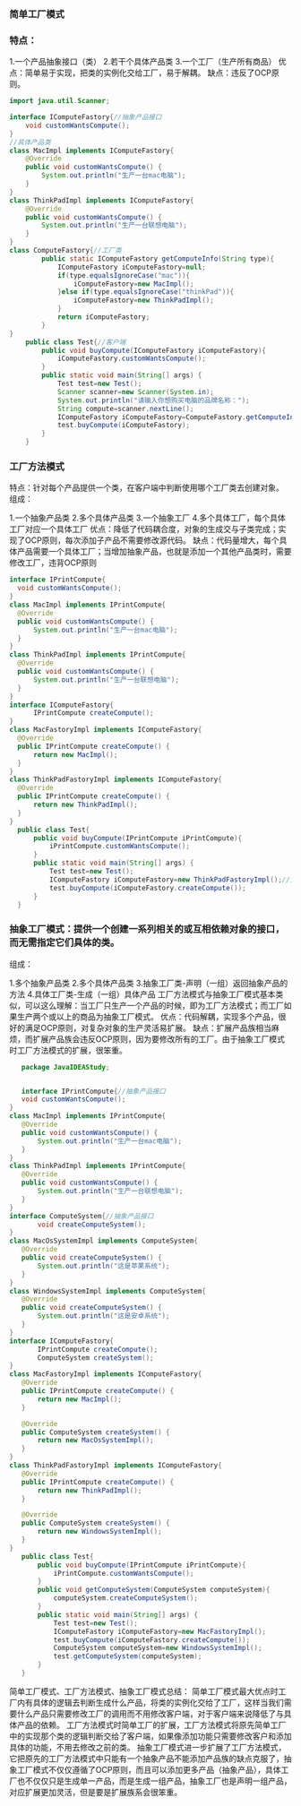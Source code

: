 ### 简单工厂模式

### 特点：

1.一个产品抽象接口（类）
2.若干个具体产品类
3.一个工厂（生产所有商品）
优点：简单易于实现，把类的实例化交给工厂，易于解耦。
缺点：违反了OCP原则。

```java
import java.util.Scanner;

interface IComputeFastory{//抽象产品接口
	void customWantsCompute();
}
//具体产品类
class MacImpl implements IComputeFastory{
    @Override
    public void customWantsCompute() {
        System.out.println("生产一台mac电脑");
    }
}
class ThinkPadImpl implements IComputeFastory{
    @Override
    public void customWantsCompute() {
        System.out.println("生产一台联想电脑");
    }
}
class ComputeFastory{//工厂类
        public static IComputeFastory getComputeInfo(String type){
            IComputeFastory iComputeFastory=null;
            if(type.equalsIgnoreCase("mac")){
                iComputeFastory=new MacImpl();
            }else if(type.equalsIgnoreCase("thinkPad")){
                iComputeFastory=new ThinkPadImpl();
            }
            return iComputeFastory;
        }
}
    public class Test{//客户端
        public void buyCompute(IComputeFastory iComputeFastory){
            iComputeFastory.customWantsCompute();
        }
        public static void main(String[] args) {
            Test test=new Test();
            Scanner scanner=new Scanner(System.in);
            System.out.println("请输入你想购买电脑的品牌名称：");
            String compute=scanner.nextLine();
            IComputeFastory iComputeFastory=ComputeFastory.getComputeInfo(compute);
            test.buyCompute(iComputeFastory);
        }
    }
```

### 工厂方法模式

特点：针对每个产品提供一个类，在客户端中判断使用哪个工厂类去创建对象。
组成：

1.一个抽象产品类
2.多个具体产品类
3.一个抽象工厂
4.多个具体工厂，每个具体工厂对应一个具体工厂
优点：降低了代码耦合度，对象的生成交与子类完成；实现了OCP原则，每次添加子产品不需要修改源代码。
缺点：代码量增大，每个具体产品需要一个具体工厂；当增加抽象产品，也就是添加一个其他产品类时，需要修改工厂，违背OCP原则

  ```java
interface IPrintCompute{
	void customWantsCompute();
}
class MacImpl implements IPrintCompute{
    @Override
    public void customWantsCompute() {
        System.out.println("生产一台mac电脑");
    }
}
class ThinkPadImpl implements IPrintCompute{
    @Override
    public void customWantsCompute() {
        System.out.println("生产一台联想电脑");
    }
}
interface IComputeFastory{
        IPrintCompute createCompute();
}
class MacFastoryImpl implements IComputeFastory{
    @Override
    public IPrintCompute createCompute() {
        return new MacImpl();
    }
}
class ThinkPadFastoryImpl implements IComputeFastory{
    @Override
    public IPrintCompute createCompute() {
        return new ThinkPadImpl();
    }
}
    public class Test{
        public void buyCompute(IPrintCompute iPrintCompute){
            iPrintCompute.customWantsCompute();
        }
        public static void main(String[] args) {
            Test test=new Test();
            IComputeFastory iComputeFastory=new ThinkPadFastoryImpl();//生产哪件产品由客户端决定
            test.buyCompute(iComputeFastory.createCompute());
        }
    }
  ```

### 抽象工厂模式：提供一个创建一系列相关的或互相依赖对象的接口，而无需指定它们具体的类。

组成：

1.多个抽象产品类
2.多个具体产品类
3.抽象工厂类-声明（一组）返回抽象产品的方法
4.具体工厂类-生成（一组）具体产品
工厂方法模式与抽象工厂模式基本类似，可以这么理解：当工厂只生产一个产品的时候，即为工厂方法模式；而工厂如果生产两个或以上的商品为抽象工厂模式。
优点：代码解耦，实现多个产品，很好的满足OCP原则，对复杂对象的生产灵活易扩展。
缺点：扩展产品族相当麻烦，而扩展产品族会违反OCP原则，因为要修改所有的工厂。由于抽象工厂模式时工厂方法模式的扩展，很笨重。

 ```java
    package JavaIDEAStudy;


    interface IPrintCompute{//抽象产品接口
    void customWantsCompute();
}
class MacImpl implements IPrintCompute{
    @Override
    public void customWantsCompute() {
        System.out.println("生产一台mac电脑");
    }
}
class ThinkPadImpl implements IPrintCompute{
    @Override
    public void customWantsCompute() {
        System.out.println("生产一台联想电脑");
    }
}
interface ComputeSystem{//抽象产品接口
        void createComputeSystem();
}
class MacOsSystemImpl implements ComputeSystem{
    @Override
    public void createComputeSystem() {
        System.out.println("这是苹果系统");
    }
}
class WindowsSystemImpl implements ComputeSystem{
    @Override
    public void createComputeSystem() {
        System.out.println("这是安卓系统");
    }
}
interface IComputeFastory{
        IPrintCompute createCompute();
        ComputeSystem createSystem();
}
class MacFastoryImpl implements IComputeFastory{
    @Override
    public IPrintCompute createCompute() {
        return new MacImpl();
    }

    @Override
    public ComputeSystem createSystem() {
        return new MacOsSystemImpl();
    }
}
class ThinkPadFastoryImpl implements IComputeFastory{
    @Override
    public IPrintCompute createCompute() {
        return new ThinkPadImpl();
    }

    @Override
    public ComputeSystem createSystem() {
        return new WindowsSystemImpl();
    }
}
    public class Test{
        public void buyCompute(IPrintCompute iPrintCompute){
            iPrintCompute.customWantsCompute();
        }
        public void getComputeSystem(ComputeSystem computeSystem){
            computeSystem.createComputeSystem();
        }
        public static void main(String[] args) {
            Test test=new Test();
            IComputeFastory iComputeFastory=new MacFastoryImpl();
            test.buyCompute(iComputeFastory.createCompute());
            ComputeSystem computeSystem=new WindowsSystemImpl();
            test.getComputeSystem(computeSystem);
        }
    }

 ```

简单工厂模式、工厂方法模式、抽象工厂模式总结：
简单工厂模式最大优点时工厂内有具体的逻辑去判断生成什么产品，将类的实例化交给了工厂，这样当我们需要什么产品只需要修改工厂的调用而不用修改客户端，对于客户端来说降低了与具体产品的依赖。
工厂方法模式时简单工厂的扩展，工厂方法模式将原先简单工厂中的实现那个类的逻辑判断交给了客户端，如果像添加功能只需要修改客户和添加具体的功能，不用去修改之前的类。
抽象工厂模式进一步扩展了工厂方法模式，它把原先的工厂方法模式中只能有一个抽象产品不能添加产品族的缺点克服了，抽象工厂模式不仅仅遵循了OCP原则，而且可以添加更多产品（抽象产品），具体工厂也不仅仅只是生成单一产品，而是生成一组产品，抽象工厂也是声明一组产品，对应扩展更加灵活，但是要是扩展族系会很笨重。